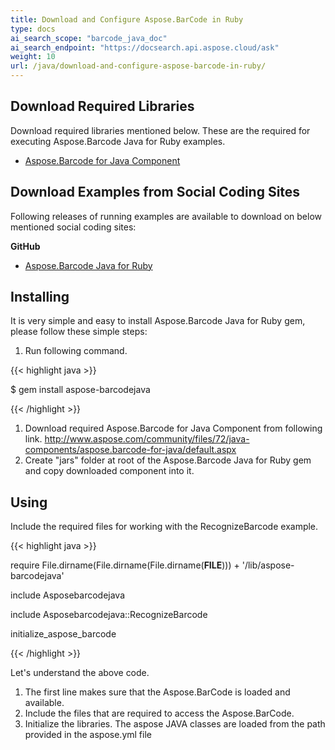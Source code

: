 ```yaml
---
title: Download and Configure Aspose.BarCode in Ruby
type: docs
ai_search_scope: "barcode_java_doc"
ai_search_endpoint: "https://docsearch.api.aspose.cloud/ask"
weight: 10
url: /java/download-and-configure-aspose-barcode-in-ruby/
---
```


## **Download Required Libraries**
Download required libraries mentioned below. These are the required for executing Aspose.Barcode Java for Ruby examples.

- [Aspose.Barcode for Java Component](http://www.aspose.com/community/files/72/java-components/aspose.barcode-for-java/default.aspx)
## **Download Examples from Social Coding Sites**
Following releases of running examples are available to download on below mentioned social coding sites:

**GitHub**

- [Aspose.Barcode Java for Ruby](https://github.com/aspose-barcode/Aspose.BarCode-for-Java/tree/master/Plugins/Aspose_Barcode_Java_for_Ruby)
## **Installing**
It is very simple and easy to install Aspose.Barcode Java for Ruby gem, please follow these simple steps:

1. Run following command. 

{{< highlight java >}}

 $ gem install aspose-barcodejava

{{< /highlight >}}

1. Download required Aspose.Barcode for Java Component from following link.
   <http://www.aspose.com/community/files/72/java-components/aspose.barcode-for-java/default.aspx>
1. Create "jars" folder at root of the Aspose.Barcode Java for Ruby gem and copy downloaded component into it.
## **Using**
Include the required files for working with the RecognizeBarcode example.

{{< highlight java >}}

 require File.dirname(File.dirname(File.dirname(__FILE__))) + '/lib/aspose-barcodejava'

include Asposebarcodejava

include Asposebarcodejava::RecognizeBarcode

initialize_aspose_barcode

{{< /highlight >}}

Let's understand the above code.

1. The first line makes sure that the Aspose.BarCode is loaded and available.
1. Include the files that are required to access the Aspose.BarCode.
1. Initialize the libraries. The aspose JAVA classes are loaded from the path provided in the aspose.yml file
